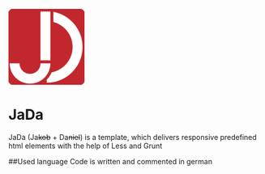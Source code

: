 <p>
  <a href="https://gitlab.com/daniel.roetzer/jada">
    <img src="public/media/icon/ms-icon-150x150.png">
  </a>
</p>


# JaDa
JaDa (Ja~~kob~~ + Da~~niel~~) is a template, which delivers responsive predefined html elements with the help of Less and Grunt


##Used language
Code is written and commented in german
